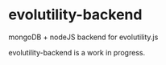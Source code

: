 evolutility-backend
===================

mongoDB + nodeJS backend for evolutility.js

evolutility-backend is a work in progress.
